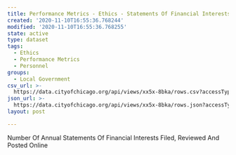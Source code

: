 ```yaml
---
title: Performance Metrics - Ethics - Statements Of Financial Interests Filed
created: '2020-11-10T16:55:36.768244'
modified: '2020-11-10T16:55:36.768255'
state: active
type: dataset
tags:
  - Ethics
  - Performance Metrics
  - Personnel
groups:
  - Local Government
csv_url: >-
  https://data.cityofchicago.org/api/views/xx5x-8bka/rows.csv?accessType=DOWNLOAD
json_url: >-
  https://data.cityofchicago.org/api/views/xx5x-8bka/rows.json?accessType=DOWNLOAD
layout: post

---
```

Number Of Annual Statements Of Financial Interests Filed, Reviewed And Posted Online
